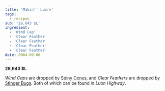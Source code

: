 ```yaml
---
title: 'Makin'' Lucre'
tags:
  - recipes
sub: '26,643 $L'
ingredient:
  - 'Wind Cap'
  - 'Clear Feather'
  - 'Clear Feather'
  - 'Clear Feather'
  - 'Clear Feather'
date: 0004-00-00
---
```

**26,643 $L**

_Wind Caps_ are dropped by [Spiny Cones](/encyclopedias/monsters-pets/oddity/#monster-spiny-cone/), and _Clear Feathers_ are dropped by [Stinger Bugs](/encyclopedias/monsters-pets/arthropod/#monster-stinger-bug/). Both of which can be found in _Luon Highway_.
